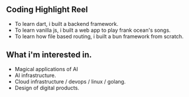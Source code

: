## Coding Highlight Reel

- To learn dart, i built a backend framework.
- To learn vanilla js, i built a web app to play frank ocean's songs.
- To learn how file based routing, i built a bun framework from scratch.

## What i'm interested in. 
- Magical applications of AI
- AI infrastructure.
- Cloud infrastructure / devops / linux / golang.
- Design of digital products.

